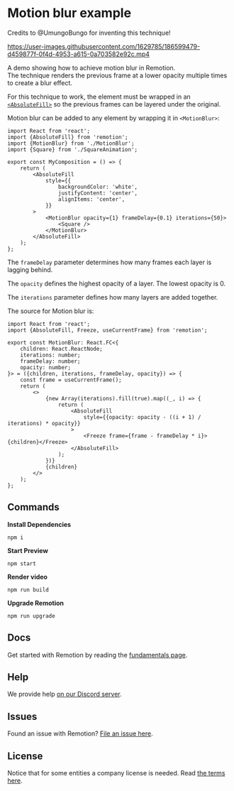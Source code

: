 # Motion blur example

Credits to @UmungoBungo for inventing this technique!

https://user-images.githubusercontent.com/1629785/186599479-d459877f-0f4d-4953-a615-0a703582e92c.mp4

A demo showing how to achieve motion blur in Remotion.  
The technique renders the previous frame at a lower opacity multiple times to create a blur effect.

For this technique to work, the element must be wrapped in an [`<AbsoluteFill>`](https://remotion.dev/docs/absolute-fill) so the previous frames can be layered under the original.

Motion blur can be added to any element by wrapping it in `<MotionBlur>`:




```tsx
import React from 'react';
import {AbsoluteFill} from 'remotion';
import {MotionBlur} from './MotionBlur';
import {Square} from './SquareAnimation';

export const MyComposition = () => {
	return (
		<AbsoluteFill
			style={{
				backgroundColor: 'white',
				justifyContent: 'center',
				alignItems: 'center',
			}}
		>
			<MotionBlur opacity={1} frameDelay={0.1} iterations={50}>
				<Square />
			</MotionBlur>
		</AbsoluteFill>
	);
};
```

The `frameDelay` parameter determines how many frames each layer is lagging behind.

The `opacity` defines the highest opacity of a layer. The lowest opacity is 0.

The `iterations` parameter defines how many layers are added together.

The source for Motion blur is:

```tsx
import React from 'react';
import {AbsoluteFill, Freeze, useCurrentFrame} from 'remotion';

export const MotionBlur: React.FC<{
	children: React.ReactNode;
	iterations: number;
	frameDelay: number;
	opacity: number;
}> = ({children, iterations, frameDelay, opacity}) => {
	const frame = useCurrentFrame();
	return (
		<>
			{new Array(iterations).fill(true).map((_, i) => {
				return (
					<AbsoluteFill
						style={{opacity: opacity - ((i + 1) / iterations) * opacity}}
					>
						<Freeze frame={frame - frameDelay * i}>{children}</Freeze>
					</AbsoluteFill>
				);
			})}
			{children}
		</>
	);
};
```

## Commands

**Install Dependencies**

```console
npm i
```

**Start Preview**

```console
npm start
```

**Render video**

```console
npm run build
```

**Upgrade Remotion**

```console
npm run upgrade
```

## Docs

Get started with Remotion by reading the [fundamentals page](https://www.remotion.dev/docs/the-fundamentals).

## Help

We provide help [on our Discord server](https://discord.gg/6VzzNDwUwV).

## Issues

Found an issue with Remotion? [File an issue here](https://github.com/remotion-dev/remotion/issues/new).

## License

Notice that for some entities a company license is needed. Read [the terms here](https://github.com/remotion-dev/remotion/blob/main/LICENSE.md).
